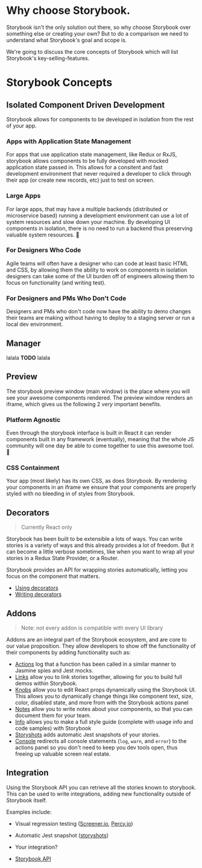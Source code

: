 # Why choose Storybook.

Storybook isn't the only solution out there, so why choose Storybook over something else or creating your own? 
But to do a comparison we need to understand what Storybook's goal and scope is.

We're going to discuss the core concepts of Storybook which will list Storybook's key-selling-features.

# Storybook Concepts

## Isolated Component Driven Development

Storybook allows for components to be developed in isolation from the rest of your app.

### Apps with Application State Management

For apps that use application state management, like Redux or RxJS, storybook allows components to be fully developed with mocked application state passed in. This allows for a consitent and fast development environment that never required a developer to click through their app (or create new records, etc) just to test on screen.

### Large Apps

For large apps, that may have a multiple backends (distributed or microservice based) running a development environment can use a lot of system resources and slow down your machine.  By developing UI components in isolation, there is no need to run a backend thus preserving valuable system resources. 🎉

### For Designers Who Code

Agile teams will often have a designer who can code at least basic HTML and CSS, by allowing them the ability to work on components in isolation designers can take some of the UI burden off of engineers allowing them to focus on functionality (and writing test).

### For Designers and PMs Who Don't Code

Designers and PMs who don't code now have the ability to demo changes their teams are making without having to deploy to a staging server or run a local dev environment.

## Manager

lalala **TODO** lalala

## Preview

The storybook preview window (main window) is the place where you will see your awesome components rendered.  The preview window renders an iframe, which gives us the following 2 _very_ important benefits.

### Platform Agnostic

Even through the storybook interface is built in React it can render components built in any framework (eventually), meaning that the whole JS community will one day be able to come together to use this awesome tool. 🤗

### CSS Containment

Your app (most likely) has its own CSS, as does Storybook. By rendering your components in an iframe we ensure that your components are properly styled with no bleeding in of styles from Storybook.

## Decorators

> Currently React only

Storybook has been built to be extensible a lots of ways.
You can write stories is a variety of ways and this already provides a lot of freedom. 
But it can become a little verbose sometimes, like when you want to wrap all your stories in a Redux State Provider, or a Router.

Storybook provides an API for wrapping stories automatically, letting you focus on the component that matters.

-   [Using decorators](/guides/decorators/#usage)
-   [Writing decorators](/guides/decorators/#writing-decorators)

## Addons

> Note: not every addon is compatible with every UI library

Addons are an integral part of the Storybook ecosystem, and are core to our value proposition. They allow developers to show off the functionality of their components by adding functionality such as:

-   [Actions](https://github.com/storybooks/storybook/tree/master/addons/actions) log that a function has been called in a similar manner to Jasmine spies and Jest mocks.
-   [Links](https://github.com/storybooks/storybook/tree/master/addons/links) allow you to link stories together, allowing for you to build full demos within Storybook.
-   [Knobs](https://github.com/storybooks/storybook/tree/master/addons/knobs) allow you to edit React props dynamically using the Storybook UI. This allows you to dynamically change things like component text, size, color, disabled state, and more from with the Storybook actions panel
-   [Notes](https://github.com/storybooks/storybook/tree/master/addons/notes) allow you to write notes about your components, so that you can document them for your team.
-   [Info](https://github.com/storybooks/storybook/tree/master/addons/info) allows you to make a full style guide (complete with usage info and code samples) with Storybook
-   [Storyshots](https://github.com/storybooks/storybook/tree/master/addons/storyshots) adds automatic Jest snapshots of your stories.
-   [Console](https://github.com/storybooks/storybook-addon-console) redirects all console statements (`log`, `warn`, and `error`) to the actions panel so you don't need to keep you dev tools open, thus freeing up valuable screen real estate.

## Integration

Using the Storybook API you can retrieve all the stories known to storybook. 
This can be used to write integrations, adding new functionality outside of Storybook itself.

Examples include:

-   Visual regression testing ([Screener.io](https://screener.io), [Percy.io](https://percy.io))
-   Automatic Jest snapshot ([storyshots](/addons/storyshots))
-   Your integration?


-   [Storybook API](/docs/api)
